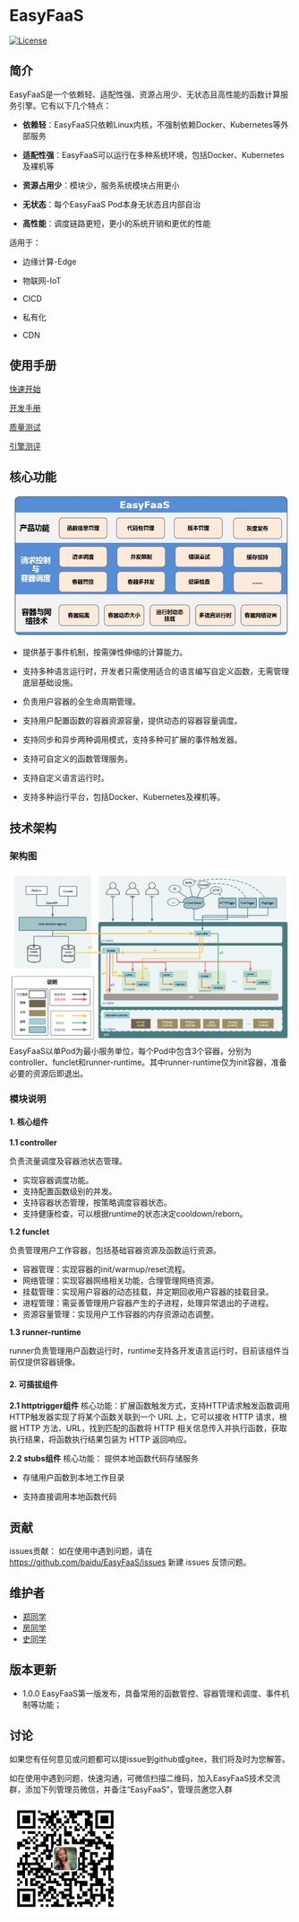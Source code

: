 # EasyFaaS
[![License](https://img.shields.io/badge/Licence-Apache%202.0-blue.svg?style=flat-square)](http://www.apache.org/licenses/LICENSE-2.0.html)


## 简介

EasyFaaS是一个依赖轻、适配性强、资源占用少、无状态且高性能的函数计算服务引擎。它有以下几个特点：

- **依赖轻**：EasyFaaS只依赖Linux内核，不强制依赖Docker、Kubernetes等外部服务

- **适配性强**：EasyFaaS可以运行在多种系统环境，包括Docker、Kubernetes及裸机等

- **资源占用少**：模块少，服务系统模块占用更小

- **无状态**：每个EasyFaaS Pod本身无状态且内部自治

- **高性能**：调度链路更短，更小的系统开销和更优的性能


适用于：
- 边缘计算-Edge

- 物联网-IoT

- CICD

- 私有化

- CDN


## 使用手册
[快速开始](./docs/quick_start.md)

[开发手册](./docs/development.md)

[质量测试](./docs/test.md)

[引擎测评](docs/func-registry.md)




## 核心功能
![easyfaas_func](docs/imgs/easyfaas_function_diagram.JPG)

- 提供基于事件机制，按需弹性伸缩的计算能力。

- 支持多种语言运行时，开发者只需使用适合的语言编写自定义函数，无需管理底层基础设施。

- 负责用户容器的全生命周期管理。

- 支持用户配置函数的容器资源容量，提供动态的容器容量调度。

- 支持同步和异步两种调用模式，支持多种可扩展的事件触发器。

- 支持可自定义的函数管理服务。

- 支持自定义语言运行时。 

- 支持多种运行平台，包括Docker、Kubernetes及裸机等。


## 技术架构

### 架构图

![faaster_arch](docs/imgs/openless_arch.JPG)
EasyFaaS以单Pod为最小服务单位，每个Pod中包含3个容器，分别为controller、funclet和runner-runtime。其中runner-runtime仅为init容器，准备必要的资源后即退出。

### 模块说明
#### 1. 核心组件

**1.1 controller**

  负责流量调度及容器池状态管理。

- 实现容器调度功能。
- 支持配置函数级别的并发。
- 支持容器状态管理，按策略调度容器状态。
- 支持健康检查，可以根据runtime的状态决定cooldown/reborn。

**1.2 funclet**

   负责管理用户工作容器，包括基础容器资源及函数运行资源。

- 容器管理：实现容器的init/warmup/reset流程。
- 网络管理：实现容器网络相关功能，合理管理网络资源。
- 挂载管理：实现用户容器的动态挂载，并定期回收用户容器的挂载目录。
- 进程管理：需妥善管理用户容器产生的子进程，处理异常退出的子进程。
- 资源容量管理：实现用户工作容器的内存资源动态调整。

**1.3 runner-runtime**

   runner负责管理用户函数运行时，runtime支持各开发语言运行时，目前该组件当前仅提供容器镜像。


#### 2. 可插拔组件
**2.1 httptrigger组件**
   核心功能：扩展函数触发方式，支持HTTP请求触发函数调用
   HTTP触发器实现了将某个函数关联到一个 URL 上，它可以接收 HTTP 请求，根据 HTTP 方法、URL，找到匹配的函数将 HTTP 相关信息传入并执行函数，获取执行结果，将函数执行结果包装为 HTTP 返回响应。

**2.2 stubs组件**
   核心功能： 提供本地函数代码存储服务

- 存储用户函数到本地工作目录

- 支持直接调用本地函数代码


## 贡献

issues贡献： 如在使用中遇到问题，请在 https://github.com/baidu/EasyFaaS/issues 新建 issues 反馈问题。



## 维护者
- [郑同学](https://github.com/elithnever)
- [房同学](https://github.com/flyingfang)
- [史同学](https://github.com/sns1988)


## 版本更新
- 1.0.0 EasyFaaS第一版发布，具备常用的函数管控、容器管理和调度、事件机制等功能；


## 讨论

如果您有任何意见或问题都可以提issue到github或gitee，我们将及时为您解答。

如在使用中遇到问题，快速沟通，可微信扫描二维码，加入EasyFaaS技术交流群，添加下列管理员微信，并备注“EasyFaaS”，管理员邀您入群

<img src="./docs/imgs/cn-assist.JPG" width="200" align="left">






